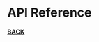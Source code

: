 # <a name="api-reference"></a>API Reference

<b>[BACK](https://github.com/Mist-Rain/Bot-Framework#documentation)</b>
